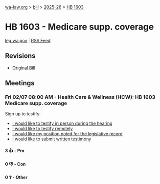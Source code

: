 [wa-law.org](/) > [bill](/bill/) > [2025-26](/bill/2025-26/) > [HB 1603](/bill/2025-26/hb/1603/)

# HB 1603 - Medicare supp. coverage
[leg.wa.gov](https://app.leg.wa.gov/billsummary?BillNumber=1603&Year=2025&Initiative=false) | [RSS Feed](./rss.xml)

## Revisions
* [Original Bill](1/)

## Meetings
### Fri 02/07 08:00 AM - Health Care & Wellness (HCW): HB 1603 Medicare supp. coverage
Sign up to testify:
* [I would like to testify in person during the hearing](https://app.leg.wa.gov/csi/Testifier/Add?chamber=House&mId=32622&aId=162472&caId=25442&tId=1)
* [I would like to testify remotely](https://app.leg.wa.gov/csi/Testifier/Add?chamber=House&mId=32622&aId=162472&caId=25442&tId=2)
* [I would like my position noted for the legislative record](https://app.leg.wa.gov/csi/Testifier/Add?chamber=House&mId=32622&aId=162472&caId=25442&tId=3)
* [I would like to submit written testimony](https://app.leg.wa.gov/csi/Testifier/Add?chamber=House&mId=32622&aId=162472&caId=25442&tId=4)

#### 3 👍 - Pro

#### 0 👎 - Con

#### 0 ❓ - Other
